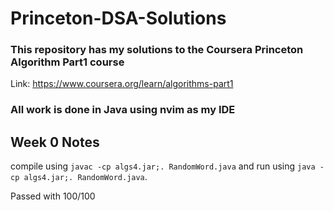 # Princeton-DSA-Solutions

### This repository has my solutions to the Coursera Princeton Algorithm Part1 course
Link: https://www.coursera.org/learn/algorithms-part1

### All work is done in Java using nvim as my IDE

## Week 0 Notes
compile using `javac -cp algs4.jar;. RandomWord.java` and run using `java -cp algs4.jar;. RandomWord.java`.

Passed with 100/100


